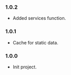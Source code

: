 ### 1.0.2
* Added services function.

### 1.0.1
* Cache for static data.

### 1.0.0
* Init project.
